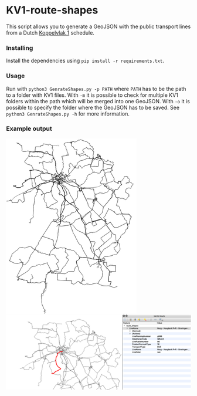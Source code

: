 # KV1-route-shapes

This script allows you to generate a GeoJSON with the public transport lines from a Dutch [Koppelvlak 1](http://bison.connekt.nl/standaarden/) schedule. 

### Installing
Install the dependencies using `pip install -r requirements.txt`.

### Usage
Run with `python3 GenrateShapes.py -p PATH` where `PATH` has to be the path to a folder with KV1 files. With `-m` it is possible to check for multiple KV1 folders within the path which will be merged into one GeoJSON. With `-o` it is possible to specify the folder where the GeoJSON has to be saved. See `python3 GenrateShapes.py -h` for more information.

### Example output
![](example.png)
![](qgis.png)

